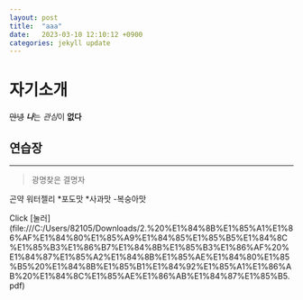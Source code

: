 ```yaml
---
layout: post
title:  "aaa"
date:   2023-03-10 12:10:12 +0900
categories: jekyll update
---
```


# 자기소개
~~안녕~~
***나***는 *관심*이 **없다**

## 연습장
___

>광명찾은 결명자

곤약 워터젤리
*포도맛 
*사과맛 
-복숭아맛

Click [눌러] (file:///C:/Users/82105/Downloads/2.%20%E1%84%8B%E1%85%A1%E1%86%AF%E1%84%80%E1%85%A9%E1%84%85%E1%85%B5%E1%84%8C%E1%85%B3%E1%86%B7%E1%84%8B%E1%85%B3%E1%86%AF%20%E1%84%87%E1%85%A2%E1%84%8B%E1%85%AE%E1%84%80%E1%85%B5%20%E1%84%8B%E1%85%B1%E1%84%92%E1%85%A1%E1%86%AB%20%E1%84%8C%E1%85%AE%E1%86%AB%E1%84%87%E1%85%B5.pdf)
